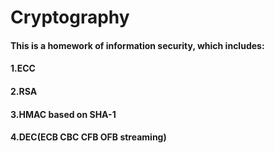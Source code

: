 # Cryptography
#### This is a homework of information security, which includes:
#### 1.ECC
#### 2.RSA
#### 3.HMAC based on SHA-1
#### 4.DEC(ECB CBC CFB OFB streaming)
